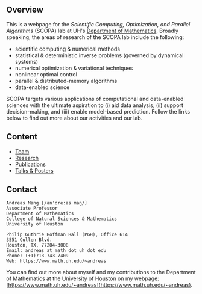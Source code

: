 ## Overview

This is a webpage for the *Scientific Computing, Optimization, and Parallel Algorithms* (SCOPA) lab at UH's [Department of Mathematics](https://uh.edu/nsm/math). Broadly speaking, the areas of research of the SCOPA lab include the following:
* scientific computing & numerical methods
* statistical & deterministic inverse problems (governed by dynamical systems)
* numerical optimization & variational techniques
* nonlinear optimal control
* parallel & distributed-memory algorithms
* data-enabled science

SCOPA targets various applications of computational and data-enabled sciences with the ultimate aspiration to (i) aid data analysis, (ii) support decision-making, and (iii) enable model-based prediction. Follow the links below to find out more about our activities and our lab.


## Content
* [Team](doc/members.md)
* [Research](doc/research.md)
* [Publications](doc/publications.md)
* [Talks & Posters](doc/talks.md)



## Contact
```
Andreas Mang [/an'dre:as maŋ/]
Associate Professor
Department of Mathematics
College of Natural Sciences & Mathematics
University of Houston

Philip Guthrie Hoffman Hall (PGH), Office 614
3551 Cullen Blvd.
Houston, TX, 77204-3008
Email: andreas at math dot uh dot edu
Phone: (+1)713-743-7409
Web: https://www.math.uh.edu/~andreas
```

You can find out more about myself and my contributions to the Department of Mathematics at the University of Houston on my webpage: [https://www.math.uh.edu/~andreas](https://www.math.uh.edu/~andreas).
